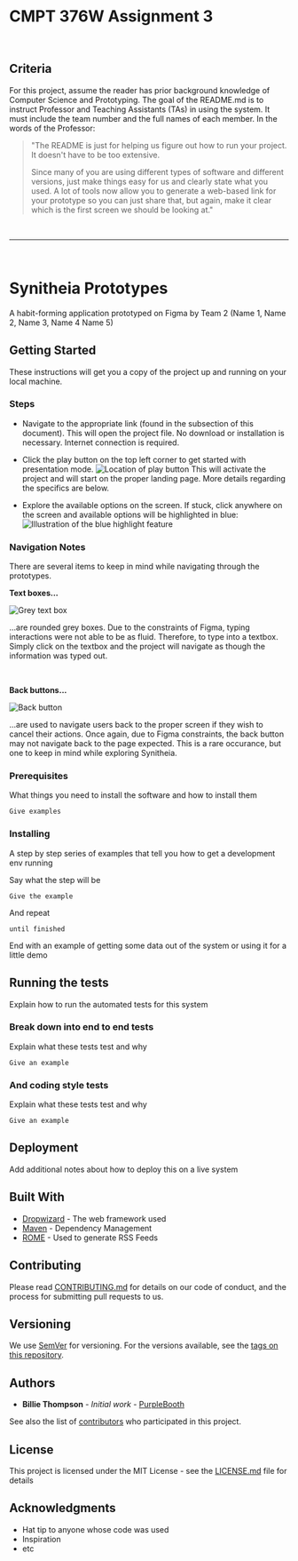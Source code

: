 # CMPT 376W Assignment 3
<br/>

## Criteria
For this project, assume the reader has prior background knowledge of Computer Science and Prototyping. The goal of the README.md is to instruct Professor and Teaching Assistants (TAs) in using the system. It must include the team number and the full names of each member.
In the words of the Professor:
> "The README is just for helping us figure out how to run your project. It doesn't have to be too extensive.
>
> Since many of you are using different types of software and different versions, just make things easy for us and clearly state what you used. A lot of tools now allow you to generate a web-based link for your prototype so you can just share that, but again, make it clear which is the first screen we should be looking at."

<br/>

***
<br/>

# Synitheia Prototypes

A habit-forming application prototyped on Figma by Team 2 (Name 1, Name 2, Name 3, Name 4 Name 5)

## Getting Started

These instructions will get you a copy of the project up and running on your local machine.

### Steps

* Navigate to the appropriate link (found in the subsection of this document). This will open the project file. No download or installation is necessary. Internet connection is required.

* Click the play button on the top left corner to get started with presentation mode. 
![Location of play button](https://d33v4339jhl8k0.cloudfront.net/docs/assets/5aa962fe2c7d3a2c4983093d/images/5d9420f12c7d3a7e9ae1e571/file-SiluksfJfC.png "Presentation Mode")
This will activate the project and will start on the proper landing page. More details regarding
the specifics are below.

* Explore the available options on the screen. If stuck, click anywhere on the screen and available options will be highlighted in blue:
![Illustration of the blue highlight feature](https://d33v4339jhl8k0.cloudfront.net/docs/assets/5aa962fe2c7d3a2c4983093d/images/5d9425102c7d3a7e9ae1e578/file-BHSKE2W8Wx.gif "Hotspot Hints")


### Navigation Notes

There are several items to keep in mind while navigating through the prototypes.

__Text boxes...__

![Grey text box](https://i.imgur.com/r8qFPXr.png
 "Text box")
 

 
...are rounded grey boxes. Due to the constraints of Figma, typing interactions were not able to be as fluid. Therefore, to type into a textbox. Simply click on the textbox and the project will navigate as though the information was typed out.

<br/>

__Back buttons...__

![Back button](https://i.imgur.com/RQzW9Hh.png
 "Back button")
 
...are used to navigate users back to the proper screen if they wish to cancel their actions. Once again, due to Figma constraints, the back button may not navigate back to the page expected. This is a rare occurance, but one to keep in mind while exploring Synitheia.

### Prerequisites

What things you need to install the software and how to install them

```
Give examples
```

### Installing

A step by step series of examples that tell you how to get a development env running

Say what the step will be

```
Give the example
```

And repeat

```
until finished
```

End with an example of getting some data out of the system or using it for a little demo

## Running the tests

Explain how to run the automated tests for this system

### Break down into end to end tests

Explain what these tests test and why

```
Give an example
```

### And coding style tests

Explain what these tests test and why

```
Give an example
```

## Deployment

Add additional notes about how to deploy this on a live system

## Built With

* [Dropwizard](http://www.dropwizard.io/1.0.2/docs/) - The web framework used
* [Maven](https://maven.apache.org/) - Dependency Management
* [ROME](https://rometools.github.io/rome/) - Used to generate RSS Feeds

## Contributing

Please read [CONTRIBUTING.md](https://gist.github.com/PurpleBooth/b24679402957c63ec426) for details on our code of conduct, and the process for submitting pull requests to us.

## Versioning

We use [SemVer](http://semver.org/) for versioning. For the versions available, see the [tags on this repository](https://github.com/your/project/tags). 

## Authors

* **Billie Thompson** - *Initial work* - [PurpleBooth](https://github.com/PurpleBooth)

See also the list of [contributors](https://github.com/your/project/contributors) who participated in this project.

## License

This project is licensed under the MIT License - see the [LICENSE.md](LICENSE.md) file for details

## Acknowledgments

* Hat tip to anyone whose code was used
* Inspiration
* etc


